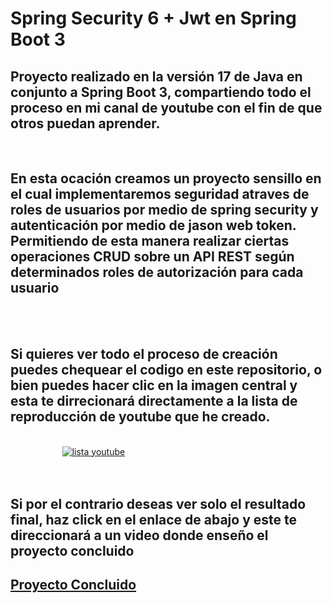 # Spring Security 6 + Jwt en Spring Boot 3
<h2> Proyecto realizado en la versión 17 de Java en conjunto a Spring Boot 3, compartiendo todo el proceso en mi canal de youtube con el fin de que otros puedan aprender.
</h2> <br>
<h2> En esta ocación creamos un proyecto sensillo en el cual implementaremos seguridad atraves de roles de usuarios por medio de spring security y autenticación por medio  
de jason web token. Permitiendo de esta manera realizar ciertas operaciones CRUD sobre un API REST según determinados roles de autorización para cada usuario </h2> <br>  
<br>
<h2> Si quieres ver todo el proceso de creación puedes chequear el codigo en este repositorio, o bien puedes hacer clic en la imagen central  y esta te dirrecionará directamente a la lista de reproducción de youtube que he creado.</h2>
<br>  
&nbsp;&nbsp;&nbsp;&nbsp;&nbsp;&nbsp; &nbsp;&nbsp;&nbsp;&nbsp;&nbsp;&nbsp; &nbsp;&nbsp;&nbsp;&nbsp;&nbsp;&nbsp; 
<a href="https://www.youtube.com/playlist?list=PLQMlzO7aFsGZPkqT7__KRXtQN2PeQ777F" target="_blank" rel="noreferrer"> <img src="https://i.postimg.cc/FspqmNd8/Spring-Security-Jwt.jpg(https://postimg.cc/tY1DN0zN)" alt="lista youtube"/> </a> <br>  <br>  <br>  

<h2> Si por el contrario deseas ver solo el resultado final, haz click en el enlace de abajo y este te direccionará a un video donde enseño el proyecto concluido </h2>   

<h2> <a href='https://www.youtube.com/watch?v=FeQJAYtroOU&list=PLQMlzO7aFsGarw1QskceBWGY2qzL7ZRvf&index=12'/>Proyecto Concluido</a>


